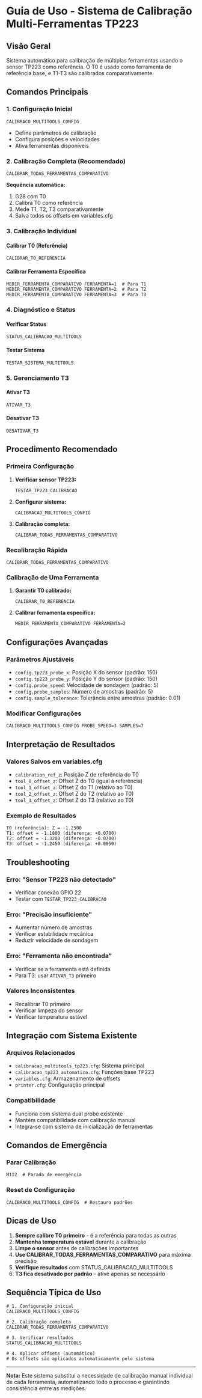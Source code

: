 # Guia de Uso - Sistema de Calibração Multi-Ferramentas TP223

## Visão Geral
Sistema automático para calibração de múltiplas ferramentas usando o sensor TP223 como referência. O T0 é usado como ferramenta de referência base, e T1-T3 são calibrados comparativamente.

## Comandos Principais

### 1. Configuração Inicial
```gcode
CALIBRACO_MULTITOOLS_CONFIG
```
- Define parâmetros de calibração
- Configura posições e velocidades
- Ativa ferramentas disponíveis

### 2. Calibração Completa (Recomendado)
```gcode
CALIBRAR_TODAS_FERRAMENTAS_COMPARATIVO
```
**Sequência automática:**
1. G28 com T0
2. Calibra T0 como referência
3. Mede T1, T2, T3 comparativamente
4. Salva todos os offsets em variables.cfg

### 3. Calibração Individual

#### Calibrar T0 (Referência)
```gcode
CALIBRAR_T0_REFERENCIA
```

#### Calibrar Ferramenta Específica
```gcode
MEDIR_FERRAMENTA_COMPARATIVO FERRAMENTA=1  # Para T1
MEDIR_FERRAMENTA_COMPARATIVO FERRAMENTA=2  # Para T2
MEDIR_FERRAMENTA_COMPARATIVO FERRAMENTA=3  # Para T3
```

### 4. Diagnóstico e Status

#### Verificar Status
```gcode
STATUS_CALIBRACAO_MULTITOOLS
```

#### Testar Sistema
```gcode
TESTAR_SISTEMA_MULTITOOLS
```

### 5. Gerenciamento T3

#### Ativar T3
```gcode
ATIVAR_T3
```

#### Desativar T3
```gcode
DESATIVAR_T3
```

## Procedimento Recomendado

### Primeira Configuração
1. **Verificar sensor TP223:**
   ```gcode
   TESTAR_TP223_CALIBRACAO
   ```

2. **Configurar sistema:**
   ```gcode
   CALIBRACAO_MULTITOOLS_CONFIG
   ```

3. **Calibração completa:**
   ```gcode
   CALIBRAR_TODAS_FERRAMENTAS_COMPARATIVO
   ```

### Recalibração Rápida
```gcode
CALIBRAR_TODAS_FERRAMENTAS_COMPARATIVO
```

### Calibração de Uma Ferramenta
1. **Garantir T0 calibrado:**
   ```gcode
   CALIBRAR_T0_REFERENCIA
   ```

2. **Calibrar ferramenta específica:**
   ```gcode
   MEDIR_FERRAMENTA_COMPARATIVO FERRAMENTA=2
   ```

## Configurações Avançadas

### Parâmetros Ajustáveis
- `config.tp223_probe_x`: Posição X do sensor (padrão: 150)
- `config.tp223_probe_y`: Posição Y do sensor (padrão: 150)
- `config.probe_speed`: Velocidade de sondagem (padrão: 5)
- `config.probe_samples`: Número de amostras (padrão: 5)
- `config.sample_tolerance`: Tolerância entre amostras (padrão: 0.01)

### Modificar Configurações
```gcode
CALIBRACO_MULTITOOLS_CONFIG PROBE_SPEED=3 SAMPLES=7
```

## Interpretação de Resultados

### Valores Salvos em variables.cfg
- `calibration_ref_z`: Posição Z de referência do T0
- `tool_0_offset_z`: Offset Z do T0 (igual à referência)
- `tool_1_offset_z`: Offset Z do T1 (relativo ao T0)
- `tool_2_offset_z`: Offset Z do T2 (relativo ao T0)
- `tool_3_offset_z`: Offset Z do T3 (relativo ao T0)

### Exemplo de Resultados
```
T0 (referência): Z = -1.2500
T1: offset = -1.1800 (diferença: +0.0700)
T2: offset = -1.3200 (diferença: -0.0700)
T3: offset = -1.2450 (diferença: +0.0050)
```

## Troubleshooting

### Erro: "Sensor TP223 não detectado"
- Verificar conexão GPIO 22
- Testar com `TESTAR_TP223_CALIBRACAO`

### Erro: "Precisão insuficiente"
- Aumentar número de amostras
- Verificar estabilidade mecânica
- Reduzir velocidade de sondagem

### Erro: "Ferramenta não encontrada"
- Verificar se a ferramenta está definida
- Para T3: usar `ATIVAR_T3` primeiro

### Valores Inconsistentes
- Recalibrar T0 primeiro
- Verificar limpeza do sensor
- Verificar temperatura estável

## Integração com Sistema Existente

### Arquivos Relacionados
- `calibracao_multitools_tp223.cfg`: Sistema principal
- `calibracao_tp223_automatica.cfg`: Funções base TP223
- `variables.cfg`: Armazenamento de offsets
- `printer.cfg`: Configuração principal

### Compatibilidade
- Funciona com sistema dual probe existente
- Mantém compatibilidade com calibração manual
- Integra-se com sistema de inicialização de ferramentas

## Comandos de Emergência

### Parar Calibração
```gcode
M112  # Parada de emergência
```

### Reset de Configuração
```gcode
CALIBRACO_MULTITOOLS_CONFIG  # Restaura padrões
```

## Dicas de Uso

1. **Sempre calibre T0 primeiro** - é a referência para todas as outras
2. **Mantenha temperatura estável** durante a calibração
3. **Limpe o sensor** antes de calibrações importantes
4. **Use CALIBRAR_TODAS_FERRAMENTAS_COMPARATIVO** para máxima precisão
5. **Verifique resultados** com STATUS_CALIBRACAO_MULTITOOLS
6. **T3 fica desativado por padrão** - ative apenas se necessário

## Sequência Típica de Uso

```gcode
# 1. Configuração inicial
CALIBRACO_MULTITOOLS_CONFIG

# 2. Calibração completa
CALIBRAR_TODAS_FERRAMENTAS_COMPARATIVO

# 3. Verificar resultados
STATUS_CALIBRACAO_MULTITOOLS

# 4. Aplicar offsets (automático)
# Os offsets são aplicados automaticamente pelo sistema
```

---
**Nota:** Este sistema substitui a necessidade de calibração manual individual de cada ferramenta, automatizando todo o processo e garantindo consistência entre as medições.